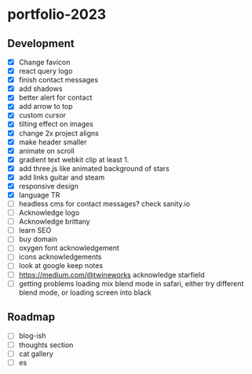 # portfolio-2023

## Development

-   [x] Change favicon
-   [x] react query logo
-   [x] finish contact messages
-   [x] add shadows
-   [x] better alert for contact
-   [x] add arrow to top
-   [x] custom cursor
-   [x] tilting effect on images
-   [x] change 2x project aligns
-   [x] make header smaller
-   [x] animate on scroll
-   [x] gradient text webkit clip at least 1.
-   [x] add three.js like animated background of stars
-   [x] add links guitar and steam
-   [x] responsive design
-   [x] language TR
-   [ ] headless cms for contact messages? check sanity.io
-   [ ] Acknowledge logo
-   [ ] Acknowledge brittany
-   [ ] learn SEO
-   [ ] buy domain
-   [ ] oxygen font acknowledgement
-   [ ] icons acknowledgements
-   [ ] look at google keep notes
-   [ ] https://medium.com/@twineworks acknowledge starfield
-   [ ] getting problems loading mix blend mode in safari, either try different blend mode, or loading screen into black

## Roadmap

-   [ ] blog-ish
-   [ ] thoughts section
-   [ ] cat gallery
-   [ ] es
